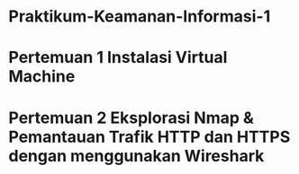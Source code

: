 # Praktikum-Keamanan-Informasi-1
# Pertemuan 1 Instalasi Virtual Machine
# Pertemuan 2 Eksplorasi Nmap &amp; Pemantauan Trafik HTTP dan HTTPS dengan menggunakan Wireshark
